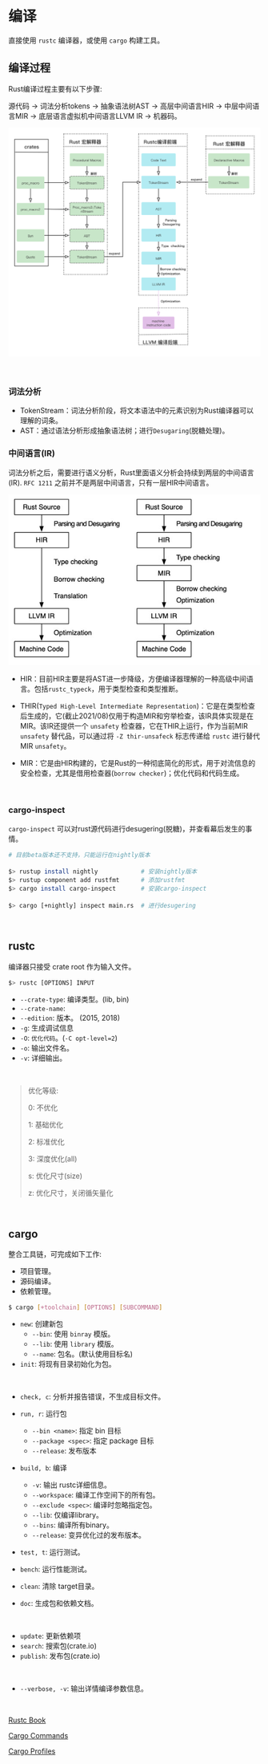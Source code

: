 # 编译

直接使用 `rustc` 编译器，或使用 `cargo` 构建工具。

## 编译过程

Rust编译过程主要有以下步骤:

源代码 -> 词法分析tokens -> 抽象语法树AST -> 高层中间语言HIR -> 中层中间语言MIR -> 底层语言虚拟机中间语言LLVM IR -> 机器码。

![编译过程](./imgs/rust编译过程.png)

&nbsp;

### 词法分析

* TokenStream：词法分析阶段，将文本语法中的元素识别为Rust编译器可以理解的词条。
* AST：通过语法分析形成抽象语法树；进行`Desugaring`(脱糖处理)。

### 中间语言(IR)

词法分析之后，需要进行语义分析，Rust里面语义分析会持续到两层的中间语言(IR). `RFC 1211` 之前并不是两层中间语言，只有一层HIR中间语言。

![ir](./imgs/ir.jpg)

* HIR：目前HIR主要是将AST进一步降级，方便编译器理解的一种高级中间语言。包括`rustc_typeck`，用于类型检查和类型推断。

* THIR(`Typed High-Level Intermediate Representation`)：它是在类型检查后生成的，它(截止2021/08)仅用于构造MIR和穷举检查，该IR具体实现是在MIR。该IR还提供一个 `unsafety` 检查器，它在THIR上运行，作为当前MIR `unsafety` 替代品，可以通过将 `-Z thir-unsafeck` 标志传递给 `rustc` 进行替代 MIR `unsafety`。

* MIR：它是由HIR构建的，它是Rust的一种彻底简化的形式，用于对流信息的安全检查，尤其是借用检查器(`borrow checker`)；优化代码和代码生成。

&nbsp;

### cargo-inspect

`cargo-inspect` 可以对rust源代码进行desugering(脱糖)，并查看幕后发生的事情。

```bash
# 目前beta版本还不支持，只能运行在nightly版本

$> rustup install nightly            # 安装nightly版本
$> rustup component add rustfmt      # 添加rustfmt
$> cargo install cargo-inspect       # 安装cargo-inspect

$> cargo [+nightly] inspect main.rs  # 进行desugering
```

&nbsp;

## rustc

编译器只接受 crate root 作为输入文件。

```bash
$> rustc [OPTIONS] INPUT
```

* `--crate-type`: 编译类型。(lib, bin)
* `--crate-name`: 
* `--edition`: 版本。 (2015, 2018)
* `-g`: 生成调试信息
* `-O`: `优化代码`。(`-C opt-level=2`)
* `-o`: 输出文件名。
* `-v`: 详细输出。

&nbsp;

> 优化等级:
>
> 0: 不优化
>
> 1: 基础优化
>
> 2: 标准优化
>
> 3: 深度优化(all)
>
> s: 优化尺寸(size)
>
> z: 优化尺寸，关闭循矢量化

&nbsp;

## cargo

整合工具链，可完成如下工作:

* 项目管理。
* 源码编译。
* 依赖管理。

```bash
$ cargo [+toolchain] [OPTIONS] [SUBCOMMAND]
```

* `new`: 创建新包  
    * `--bin`: 使用 `binray` 模版。
    * `--lib`: 使用 `library` 模版。
    * `--name`: 包名。(默认使用目标名)
* `init`: 将现有目录初始化为包。

&nbsp;

* `check, c`: 分析并报告错误，不生成目标文件。
* `run, r`: 运行包
    * `--bin <name>`: 指定 bin 目标
    * `--package <spec>`: 指定 package 目标
    * `--release`: 发布版本

* `build, b`: 编译
    * `-v`: 输出 rustc详细信息。
    * `--workspace`: 编译工作空间下的所有包。
    * `--exclude <spec>`: 编译时忽略指定包。
    * `--lib`: 仅编译library。
    * `--bins`: 编译所有binary。
    * `--release`: 变异优化过的发布版本。

* `test, t`: 运行测试。
* `bench`: 运行性能测试。
* `clean`: 清除 target目录。
* `doc`: 生成包和依赖文档。

&nbsp;

* `update`: 更新依赖项
* `search`: 搜索包(crate.io)
* `publish`: 发布包(crate.io)

&nbsp;

* `--verbose, -v`: 输出详情编译参数信息。

&nbsp;

[Rustc Book](https://doc.rust-lang.org/rustc/index.html)

[Cargo Commands](https://doc.rust-lang.org/cargo/commands/index.html)

[Cargo Profiles](https://doc.rust-lang.org/cargo/reference/profiles.html)